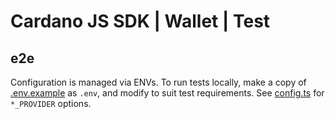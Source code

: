 # Cardano JS SDK | Wallet | Test

## e2e
Configuration is managed via ENVs. To run tests locally, make a copy of
[.env.example](../.env.example) as `.env`, and modify to suit test requirements. See [config.ts](./e2e/config.ts) for 
`*_PROVIDER` 
options. 